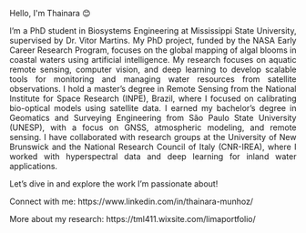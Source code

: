 Hello, I'm Thainara 😊

<p align="justify"> I’m a PhD student in Biosystems Engineering at Mississippi State University, supervised by Dr. Vitor Martins. My PhD project, funded by the NASA Early Career Research Program, focuses on the global mapping of algal blooms in coastal waters using artificial intelligence. My research focuses on aquatic remote sensing, computer vision, and deep learning to develop scalable tools for monitoring and managing water resources from satellite observations.
I hold a master’s degree in Remote Sensing from the National Institute for Space Research (INPE), Brazil, where I focused on calibrating bio-optical models using satellite data. I earned my bachelor’s degree in Geomatics and Surveying Engineering from São Paulo State University (UNESP), with a focus on GNSS, atmospheric modeling, and remote sensing. I have collaborated with research groups at the University of New Brunswick and the National Research Council of Italy (CNR-IREA), where I worked with hyperspectral data and deep learning for inland water applications.

Let’s dive in and explore the work I’m passionate about!
<p align="left">Connect with me: https://www.linkedin.com/in/thainara-munhoz/
<p align="left">More about my research: https://tml411.wixsite.com/limaportfolio/
</p>
